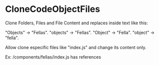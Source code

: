 # CloneCodeObjectFiles

Clone Folders, Files and File Content and replaces inside text like this:

"Objects" -> "Fellas".
"objects" -> "Fellas".
"Object" -> "Fella".
"object" -> "fella".

Allow clone especific files like "index.js" and change its content only.

Ex: 
/components/fellas/index.js has references
